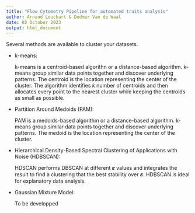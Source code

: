 ```yaml
---
title: "Flow Cytometry Pipeline for automated traits analysis"
author: Arnaud Louchart & Dedmer Van de Waal
date: 02 October 2023
output: html_document
---
```


Several methods are available to cluster your datasets.

-   k-means:

    k-means is a centroid-based algorithn or a distance-based algorithm. k-means group similar data points together and discover underlying patterns. The centroid is the location representing the center of the cluster. The algorithm identifies *k* number of centroids and then allocates every point to the nearest cluster while keeping the centroids as small as possible.

-   Partition Around Medoids (PAM):

    PAM is a medoids-based algorithm or a distance-based algorithm. k-means group similar data points together and discover underlying patterns. The medoid is the location representing the center of the cluster.

-   Hierarchical Density-Based Spectral Clustering of Applications with Noise (HDBSCAN):

    HDSCAN performs DBSCAN at different 𝜺 values and integrates the result to find a clustering that the best stability over 𝜺. HDBSCAN is ideal for explanatory data analysis.

-   Gaussian Mixture Model:

    To be developped
